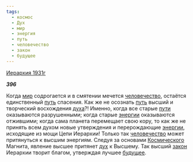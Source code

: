 ```yaml
---
tags:
  - космос
  - Дух
  - мир
  - энергия
  - путь
  - человечество
  - закон
  - будущее
---
```

[Иерархия 1931г](https://127.0.0.1:4002/agni/1931)

___396___

Когда [мир](../../../tags/#мир) содрогается и в смятении мечется [человечество](../../../tags/#человечество), остаётся единственный [путь](../../../tags/#путь) спасения. Как же не осознать [путь](../../../tags/#путь) высший и творческий восхождения [духа](../../../tags/#Дух)?! Именно, когда все старые [пути](../../../tags/#путь) оказываются разрушенными; когда старые [энергии](../../../tags/#[энергия](../../../tags/#энергия)) оказываются отжившими; когда сама планета перемещает свою кору, то как же не принять всем духом новые утверждения и перерождающие [энергии](../../../tags/#[энергия](../../../tags/#энергия)), исходящие из мощи Цепи Иерархии! Только так [человечество](../../../tags/#человечество) может притянуться к высшим энергиям. Следуя за основами [Космического](../../../tags/#космос) Магнита, явление высшее притянет [дух](../../../tags/#Дух) к Высшему. Так высший [закон](../../../tags/#закон) Иерархии творит благом, утверждая лучшее [будущее](../../../tags/#будущее).   

